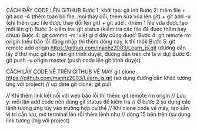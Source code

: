 CÁCH ĐẨY CODE LÊN GITHUB
Bước 1: khởi tạo: git init
Bước 2: thêm file  + git add -A (thêm toàn bộ file, mọi thay đổi, thêm sửa xóa lên git)
                   + git add -u (chỉ thêm các file được thay đổi lên git)
                   + git add . (thêm 1 file vừa được tạo mới lên git)
Bước 3: kiểm tra: git status (kiểm tra các file đã được thêm hay chưa)
Bước 4: git commit -m 'viết gì ở đây cũng được'
Bước 4: git remote rm origin (nếu báo lỗi đăng nhập thì thêm dòng này, k thì thôi)
Bước 5: git remote add origin https://github.com/manhz2003/Learn_js.git
(đường dẫn lấy ở thư mục git tạo trên git trình duyệt, đường dẫn trên chỉ là ví dụ)
Bước 6: git push -u origin master (push code lên git trình duyệt)

CÁCH LẤY CODE VỀ TRÊN GITHUB VỀ MÁY
git clone https://github.com/manhz2003/Learn_js.git
(sử dụng đường dẫn khác tương ứng với project)
// up date git clone: git pull

// Khi thêm link kết nối với web báo lỗi thì thêm: git remote rm origin
// Lưu ý: mỗi lần add code nên dùng git status để kiểm tra
// Ở bước 2 sử dụng các lệnh tương ứng tùy vào trường hợp cụ thể
// Khi clone code về máy, tạo sẵn vị trí cần lưu, mở terminal lên rồi thêm lệnh như
// dòng 15 bên trên (sử dụng link tương ứng với project)


